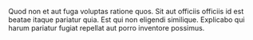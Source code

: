 Quod non et aut fuga voluptas ratione quos.
Sit aut officiis officiis id est beatae itaque pariatur quia.
Est qui non eligendi similique.
Explicabo qui harum pariatur fugiat repellat aut porro inventore possimus.